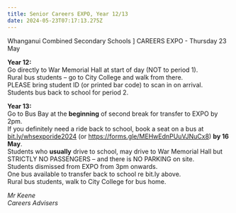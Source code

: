 ```yaml
---
title: Senior Careers EXPO, Year 12/13
date: 2024-05-23T07:17:13.275Z
---
```

Whanganui Combined Secondary Schools  ]
CAREERS EXPO - Thursday 23 May  

**Year 12:**  
Go directly to War Memorial Hall at start of day (NOT to period 1).  
Rural bus students – go to City College and walk from there.  
PLEASE bring student ID (or printed bar code) to scan in on arrival.  
Students bus back to school for period 2.

**Year 13:**  
Go to Bus Bay at the **beginning** of second break for transfer to EXPO by 2pm.  
If you definitely need a ride back to school, book a seat on a bus at
[bit.ly/whsexporide2024](https://docs.google.com/forms/d/e/1FAIpQLSfmymnm8MXVNSTAUI0egxT6_biBms7nudTPDlS07lbHyqPB3g/viewform) (or https://forms.gle/MEHwEdnPUuVJNuCx8) **by 16 May**.  
Students who **usually** drive to school, may drive to War Memorial Hall but STRICTLY NO PASSENGERS – and there is NO PARKING on site.  
Students dismissed from EXPO from 3pm onwards.  
One bus available to transfer back to school re bit.ly above.  
Rural bus students, walk to City College for bus home.

*Mr Keene  
Careers Advisers*